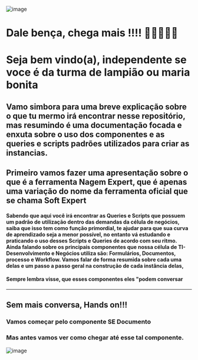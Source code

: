 ![image](https://user-images.githubusercontent.com/95197081/172171762-6fd2eb61-3ebf-4cd2-8929-3d5456df7ea3.png)

# Dale bença, chega mais !!!! 🎉👨‍💻👩‍💻

# Seja bem vindo(a), independente se voce é da turma de lampião ou maria bonita 

## Vamo simbora para uma breve explicação sobre o que tu mermo irá encontrar nesse repositório, mas resumindo é uma documentação focada e enxuta sobre o uso dos componentes e as queries e scripts padrões utilizados para criar as instancias.

## Primeiro vamos fazer uma apresentação sobre o que é a ferramenta Nagem Expert, que é apenas uma variação do nome da ferramenta oficial que se chama Soft Expert

#### Sabendo que aqui você irá encontrar as Queries e Scripts que possuem um padrão de utilização dentro das demandas da célula de negócios, saiba que isso tem como função primordial, te ajudar para que sua curva de aprendizado seja a menor possível, no entanto vá estudando e praticando o uso desses Scripts e Queries de acordo com seu ritmo. Ainda falando sobre os principais componentes que nossa célula de TI-Desenvolvimento e Negócios utiliza são: Formulários, Documentos, processo e Workflow. Vamos falar de forma resumida sobre cada uma delas e um passo a passo geral na construção de cada instância delas,   

#### Sempre lembra visse, que esses componentes eles "podem conversar
------------------------------------------------------------------------

## Sem mais conversa, Hands on!!!

### Vamos começar pelo componente SE Documento
### Mas antes vamos ver como chegar até esse tal componente.
![image](https://user-images.githubusercontent.com/95197081/172160451-3928045b-1273-43d1-9c82-f38c269d7492.png)










